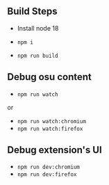 ## Build Steps

-   Install node 18

-   `npm i`

-   `npm run build`

## Debug osu content

-   `npm run watch`

or

-   `npm run watch:chromium`
-   `npm run watch:firefox`

## Debug extension's UI

-   `npm run dev:chromium`
-   `npm run dev:firefox`

